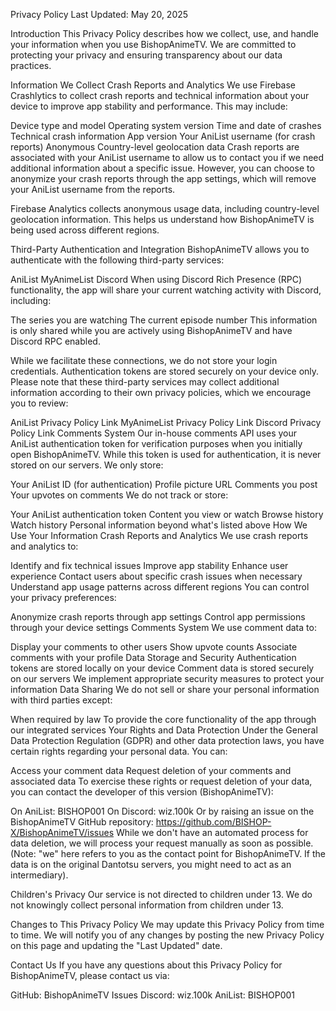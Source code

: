 Privacy Policy
Last Updated: May 20, 2025

Introduction
This Privacy Policy describes how we collect, use, and handle your information when you use BishopAnimeTV. We are committed to protecting your privacy and ensuring transparency about our data practices.

Information We Collect
Crash Reports and Analytics
We use Firebase Crashlytics to collect crash reports and technical information about your device to improve app stability and performance. This may include:

Device type and model
Operating system version
Time and date of crashes
Technical crash information
App version
Your AniList username (for crash reports)
Anonymous Country-level geolocation data
Crash reports are associated with your AniList username to allow us to contact you if we need additional information about a specific issue. However, you can choose to anonymize your crash reports through the app settings, which will remove your AniList username from the reports.

Firebase Analytics collects anonymous usage data, including country-level geolocation information. This helps us understand how BishopAnimeTV is being used across different regions.

Third-Party Authentication and Integration
BishopAnimeTV allows you to authenticate with the following third-party services:

AniList
MyAnimeList
Discord
When using Discord Rich Presence (RPC) functionality, the app will share your current watching activity with Discord, including:

The series you are watching
The current episode number
This information is only shared while you are actively using BishopAnimeTV and have Discord RPC enabled.

While we facilitate these connections, we do not store your login credentials. Authentication tokens are stored securely on your device only. Please note that these third-party services may collect additional information according to their own privacy policies, which we encourage you to review:

AniList Privacy Policy Link
MyAnimeList Privacy Policy Link
Discord Privacy Policy Link
Comments System
Our in-house comments API uses your AniList authentication token for verification purposes when you initially open BishopAnimeTV. While this token is used for authentication, it is never stored on our servers. We only store:

Your AniList ID (for authentication)
Profile picture URL
Comments you post
Your upvotes on comments
We do not track or store:

Your AniList authentication token
Content you view or watch
Browse history
Watch history
Personal information beyond what's listed above
How We Use Your Information
Crash Reports and Analytics
We use crash reports and analytics to:

Identify and fix technical issues
Improve app stability
Enhance user experience
Contact users about specific crash issues when necessary
Understand app usage patterns across different regions
You can control your privacy preferences:

Anonymize crash reports through app settings
Control app permissions through your device settings
Comments System
We use comment data to:

Display your comments to other users
Show upvote counts
Associate comments with your profile
Data Storage and Security
Authentication tokens are stored locally on your device
Comment data is stored securely on our servers
We implement appropriate security measures to protect your information
Data Sharing
We do not sell or share your personal information with third parties except:

When required by law
To provide the core functionality of the app through our integrated services
Your Rights and Data Protection
Under the General Data Protection Regulation (GDPR) and other data protection laws, you have certain rights regarding your personal data. You can:

Access your comment data
Request deletion of your comments and associated data
To exercise these rights or request deletion of your data, you can contact the developer of this version (BishopAnimeTV):

On AniList: BISHOP001
On Discord: wiz.100k
Or by raising an issue on the BishopAnimeTV GitHub repository: https://github.com/BISHOP-X/BishopAnimeTV/issues
While we don't have an automated process for data deletion, we will process your request manually as soon as possible. (Note: "we" here refers to you as the contact point for BishopAnimeTV. If the data is on the original Dantotsu servers, you might need to act as an intermediary).

Children's Privacy
Our service is not directed to children under 13. We do not knowingly collect personal information from children under 13.

Changes to This Privacy Policy
We may update this Privacy Policy from time to time. We will notify you of any changes by posting the new Privacy Policy on this page and updating the "Last Updated" date.

Contact Us
If you have any questions about this Privacy Policy for BishopAnimeTV, please contact us via:

GitHub: BishopAnimeTV Issues
Discord: wiz.100k
AniList: BISHOP001